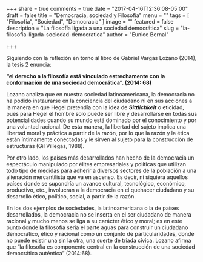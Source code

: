 +++
share = true
comments = true
date = "2017-04-16T12:36:08-05:00"
draft = false
title = "Democracia, sociedad y Filosofía"
menu = ""
tags = [
  "Filosofía",
  "Sociedad",
  "Democracia"
]
image = ""
featured = false
description = "La filosofía ligada a una sociedad democrática"
slug = "la-filosofia-ligada-sociedad-democratica"
author = "Eunice Bernal"

+++

Siguiendo con la reflexión en torno al libro de Gabriel Vargas Lozano (2014), la tesis 2 enuncia:

**“el derecho a la filosofía está vinculado estrechamente con la conformación de una sociedad democrática”. (2014: 68)**

Lozano analiza que en nuestra sociedad latinoamericana, la democracia no ha podido instaurarse en la conciencia del ciudadano ni en sus acciones a la manera en que Hegel pretendía con la idea de ***Sittlichkeit*** o eticidad, pues para Hegel el hombre solo puede ser libre y desarrollarse en todas sus potencialidades cuando su mundo está dominado por el conocimiento y por una voluntad racional. De esta manera, la libertad del sujeto implica una libertad moral y práctica a partir de la razón, por lo que la razón y la ética están íntimamente conectadas y le sirven al sujeto para la construcción de estructuras (Gil Villegas, 1988).

Por otro lado, los países más desarrollados han hecho de la democracia un espectáculo manipulado por élites empresariales y políticas que utilizan todo tipo de medidas para adherir a diversos sectores de la población a una alienación mercantilista que va en ascenso. Es decir, ni siquiera aquellos países donde se supondría un avance cultural, tecnológico, económico, productivo, etc., involucran a la democracia en el quehacer ciudadano y su desarrollo ético, político, social,  a partir de la razón.

En los dos ejemplos de sociedades, la latinoamericana o la de países desarrollados, la democracia no se inserta en el ser ciudadano de manera racional y mucho menos se liga a su carácter ético y moral; es en este punto donde la filosofía sería el parte aguas para construir un ciudadano democrático, ético y racional como un conjunto de particularidades, donde no puede existir una sin la otra, una suerte de triada cívica. Lozano afirma que “la filosofía es componente central en la construcción de una sociedad democrática auténtica” (2014:68).
